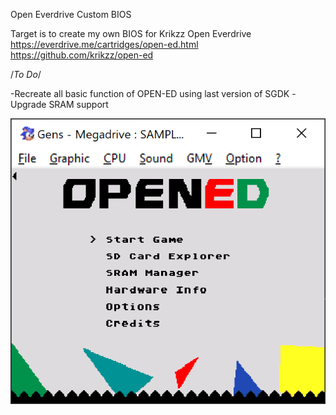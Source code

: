 Open Everdrive Custom BIOS

Target is to create my own BIOS for Krikzz Open Everdrive
https://everdrive.me/cartridges/open-ed.html
https://github.com/krikzz/open-ed

/*To Do*/

-Recreate all basic function of OPEN-ED using last version of SGDK
-Upgrade SRAM support

![preview](https://github.com/X-death25/X-open-ED/blob/main/github_art/preview.png)



